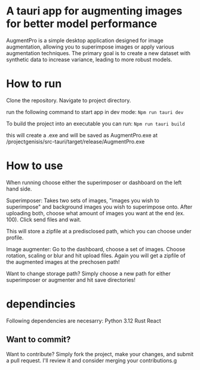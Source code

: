 # A tauri app for augmenting images for better model performance
AugmentPro is a simple desktop application designed for image augmentation, allowing you to superimpose images or apply various augmentation techniques. 
The primary goal is to create a new dataset with synthetic data to increase variance, leading to more robust models.

# How to run
Clone the repository.
Navigate to project directory.

run the following command to start app in dev mode:
```Npm run tauri dev```

To build the project into an executable you can run:
```Npm run tauri build```

this will create a .exe and will be saved as AugmentPro.exe at /projectgenisis/src-tauri/target/release/AugmentPro.exe

# How to use
When running choose either the superimposer or dashboard on the left hand side.

Superimposer:
Takes two sets of images, "images you wish to superimpose" and background images you wish to superimpose onto.
After uploading both, choose what amount of images you want at the end (ex. 100).
Click send files and wait.

This will store a zipfile at a predisclosed path, which you can choose under profile.

Image augmenter:
Go to the dashboard, choose a set of images. Choose rotation, scaling or blur and hit upload files.
Again you will get a zipfile of the augmented images at the prechosen path!


Want to change storage path? Simply choose a new path for either superimposer or augmenter and hit save directories!



# dependincies
Following dependencies are necesarry:
Python 3.12
Rust 
React


## Want to commit?
Want to contribute? Simply fork the project, make your changes, and submit a pull request. I'll review it and consider merging your contributions.g

